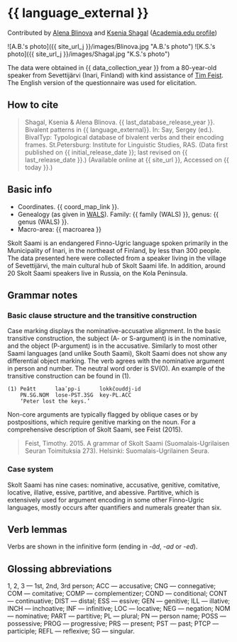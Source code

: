 # {{ language_external }}
Contributed by [Alena Blinova](https://www.linkedin.com/in/alena-blinova-08aa8b26/) and [Ksenia Shagal](https://researchportal.helsinki.fi/en/persons/ksenia-shagal) ([Academia.edu profile](https://helsinki.academia.edu/KseniaShagal))

![A.B.'s photo]({{ site_url_j }}/images/Blinova.jpg "A.B.'s photo")
![K.S.'s photo]({{ site_url_j }}/images/Shagal.jpg "K.S.'s photo")

The data were obtained in {{ data_collection_year }} from a 80-year-old speaker from Sevettijärvi (Inari, Finland) with kind assistance of [Tim Feist](https://surrey.academia.edu/TimothyFeist). The English version of the questionnaire was used for elicitation.

## How to cite
> Shagal, Ksenia & Alena Blinova. {{ last_database_release_year }}. Bivalent patterns in {{ language_external}}. In: Say, Sergey (ed.). BivalTyp: Typological database of bivalent verbs and their encoding frames. St.Petersburg: Institute for Linguistic Studies, RAS. (Data first published on {{ initial_release_date }}; last revised on {{ last_release_date }}.) (Available online at {{ site_url }}, Accessed on {{ today }}.)

## Basic info
- Coordinates. {{ coord_map_link }}.
- Genealogy (as given in [WALS](https://wals.info/)). Family: {{ family (WALS) }}, genus: {{ genus (WALS) }}.
- Macro-area: {{ macroarea }}

Skolt Saami is an endangered Finno-Ugric language spoken primarily in the Municipality of Inari, in the northeast of Finland, by less than 300 people. The data presented here were collected from a speaker living in the village of Sevettijärvi, the main cultural hub of Skolt Saami life. In addition, around 20 Skolt Saami speakers live in Russia, on the Kola Peninsula.

## Grammar notes

### Basic clause structure and the transitive construction
Case marking displays the nominative-accusative alignment. In the basic transitive construction, the subject (A- or S-argument) is in the nominative, and the object (P-argument) is in the accusative. Similarly to most other Saami languages (and unlike South Saami), Skolt Saami does not show any differential object marking. The verb agrees with the nominative argument in person and number. The neutral word order is SV(O). An example of the transitive construction can be found in (1).

```
(1) Peâtt      laaʹpp-i      lokkčouddj-id
    PN.SG.NOM  lose-PST.3SG  key-PL.ACC
    ‘Peter lost the keys.’
```

Non-core arguments are typically flagged by oblique cases or by postpositions, which require genitive marking on the noun. For a comprehensive description of Skolt Saami, see Feist (2015).

> Feist, Timothy. 2015. A grammar of Skolt Saami (Suomalais-Ugrilaisen Seuran Toimituksia 273). Helsinki: Suomalais-Ugrilainen Seura.

### Case system
Skolt Saami has nine cases: nominative, accusative, genitive, comitative, locative, illative, essive, partitive, and abessive. Partitive, which is extensively used for argument encoding in some other Finno-Ugric languages, mostly occurs after quantifiers and numerals greater than six.

## Verb lemmas
Verbs are shown in the infinitive form (ending in -*âd*, -*ad* or -*ed*).
## Glossing abbreviations
1, 2, 3 — 1st, 2nd, 3rd person; ACC — accusative; CNG — connegative; COM — comitative; COMP — complementizer; COND — conditional; CONT — continuative; DIST — distal; ESS — essive; GEN — genitive; ILL — illative; INCH — inchoative; INF — infinitive; LOC — locative; NEG — negation; NOM — nominative; PART — partitive; PL — plural; PN — person name; POSS — possessive; PROG — progressive; PRS — present; PST — past; PTCP — participle; REFL — reflexive; SG — singular.
